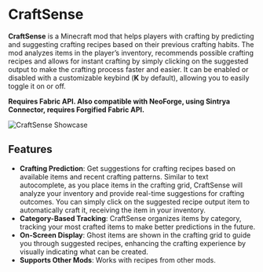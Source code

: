 # CraftSense

**CraftSense** is a Minecraft mod that helps players with crafting by predicting and suggesting crafting recipes based on their previous crafting habits. The mod analyzes items in the player’s inventory, recommends possible crafting recipes and allows for instant crafting by simply clicking on the suggested output to make the crafting process faster and easier. It can be enabled or disabled with a customizable keybind (**K** by default), allowing you to easily toggle it on or off.

**Requires Fabric API. Also compatible with NeoForge, using Sintrya Connector, requires Forgified Fabric API.**

![CraftSense Showcase](https://cdn.modrinth.com/data/cached_images/b70322cf87470720fc685f3354b4e37c6533eb4a_0.webp)

## Features

- **Crafting Prediction**: Get suggestions for crafting recipes based on available items and recent crafting patterns. Similar to text autocomplete, as you place items in the crafting grid, CraftSense will analyze your inventory and provide real-time suggestions for crafting outcomes. You can simply click on the suggested recipe output item to automatically craft it, receiving the item in your inventory.
- **Category-Based Tracking**: CraftSense organizes items by category, tracking your most crafted items to make better predictions in the future.
- **On-Screen Display**: Ghost items are shown in the crafting grid to guide you through suggested recipes, enhancing the crafting experience by visually indicating what can be created.
- **Supports Other Mods**: Works with recipes from other mods.
